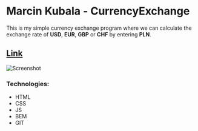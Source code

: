 # Marcin Kubala - CurrencyExchange

This is my simple currency exchange program where we can calculate the exchange rate of **USD**, **EUR**, **GBP** or **CHF** by entering **PLN**.

## [Link](https://m4rti89.github.io/CurrencyExchange/)

![Screenshot](https://drive.google.com/file/d/1GP8lNF_0YENA0Ibne9veIljuoCUGn_oU/view?usp=share_link)

### Technologies:
- HTML
- CSS
- JS
- BEM
- GIT